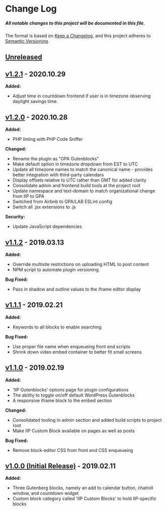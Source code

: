 # Change Log

##### All notable changes to this project will be documented in this file.

The format is based on [Keep a Changelog](https://keepachangelog.com/en/1.0.0/),
and this project adheres to [Semantic Versioning](https://semver.org/spec/v2.0.0.html).

## [Unreleased](https://github.com/IIP-Design/gpa-gutenblocks/compare/v1.2.1...HEAD)

## [v1.2.1](https://github.com/IIP-Design/gpa-gutenblocks/compare/v1.2.0...v1.2.1) - 2020.10.29

**Added:**

- Adjust time in countdown frontend if user is in timezone observing daylight savings time.

## [v1.2.0](https://github.com/IIP-Design/gpa-gutenblocks/compare/v1.1.2...v1.2.0) - 2020.10.28

**Added:**

- PHP linting with PHP Code Sniffer

**Changed:**

- Rename the plugin as "GPA Gutenblocks"
- Make default option in timezone dropdown from EST to UTC
- Update all timezone names to match the canonical name - provides better integration with third-party calendars
- Display offsets relative to UTC rather than GMT for added clarity
- Consolidate admin and frontend build tools at the project root
- Update namespace and text-domain to match organizational change from IIP to GPA
- Switched from Airbnb to GPA/LAB ESLint config
- Switch all .jsx extensions to .js

**Security:**

- Update JavaScript dependencies

## [v1.1.2](https://github.com/IIP-Design/gpa-gutenblocks/compare/v1.1.1...v1.1.2) - 2019.03.13

**Added:**

- Override multisite restrictions on uploading HTML to post content
- NPM script to automate plugin versioning

**Bug Fixed:**

- Pass in shadow and outline values to the iframe editor display

## [v1.1.1](https://github.com/IIP-Design/gpa-gutenblocks/compare/v1.1.0...v1.1.1) - 2019.02.21

**Added:**

- Keywords to all blocks to enable searching

**Bug Fixed:**

- Use proper file name when enqueueing front end scripts
- Shrink down video embed container to better fit small screens

## [v1.1.0](https://github.com/IIP-Design/gpa-gutenblocks/compare/v1.0.0...v1.1.0) - 2019.02.19

**Added:**

- 'IIP Gutenblocks' options page for plugin configurations
- The ability to toggle on/off default WordPress Gutenblocks
- A responsive iframe block to the embed section

**Changed:**

- Consolidated tooling in admin section and added build scripts to project root
- Make IIP Custom Block available on pages as well as posts

**Bug Fixed:**

- Remove block-editor CSS from front end CSS enqueueing

## [v1.0.0 (Initial Release)](https://github.com/IIP-Design/gpa-gutenblocks/releases/tag/v1.0.0) - 2019.02.11

**Added:**

- Three Gutenberg blocks, namely an add to calendar button, chatroll window, and countdown widget
- Custom block category called 'IIP Custom Blocks' to hold IIP-specific blocks
